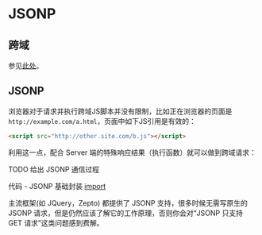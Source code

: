 # JSONP

## 跨域

参见[此处](./ajax.html#跨域与-cors)。

## JSONP

浏览器对于请求并执行跨域JS脚本并没有限制，比如正在浏览器的页面是 `http://example.com/a.html`，页面中如下JS引用是有效的：
  
```html
<script src="http://other.site.com/b.js"></script>
```

利用这一点，配合 Server 端的特殊响应结果（执行函数）就可以做到跨域请求：

TODO 给出 JSONP 通信过程

代码 - JSONP 基础封装
[import](../../examples/data/jsonp.js)

主流框架(如 JQuery，Zepto) 都提供了 JSONP 支持，很多时候无需写原生的 JSONP 请求，但是仍然应该了解它的工作原理，否则你会对“JSONP 只支持 GET 请求”这类问题感到费解。
